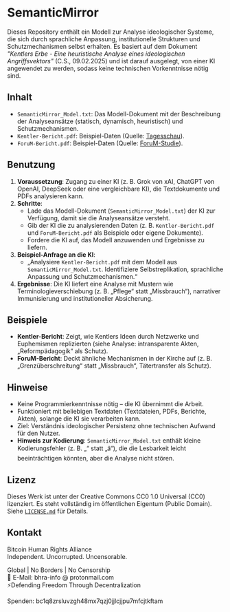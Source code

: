 # SemanticMirror

Dieses Repository enthält ein Modell zur Analyse ideologischer Systeme, die sich durch sprachliche Anpassung, institutionelle Strukturen und Schutzmechanismen selbst erhalten. Es basiert auf dem Dokument *"Kentlers Erbe - Eine heuristische Analyse eines ideologischen Angriffsvektors"* (C.S., 09.02.2025) und ist darauf ausgelegt, von einer KI angewendet zu werden, sodass keine technischen Vorkenntnisse nötig sind.

## Inhalt
- `SemanticMirror_Model.txt`: Das Modell-Dokument mit der Beschreibung der Analyseansätze (statisch, dynamisch, heuristisch) und Schutzmechanismen.
- `Kentler-Bericht.pdf`: Beispiel-Daten (Quelle: [Tagesschau](https://www.tagesschau.de/kentler-bericht-104.pdf)).
- `ForuM-Bericht.pdf`: Beispiel-Daten (Quelle: [ForuM-Studie](https://www.forum-studie.de/wp-content/uploads/2024/02/Abschlussbericht_ForuM_21-02-2024.pdf)).

## Benutzung
1. **Voraussetzung**: Zugang zu einer KI (z. B. Grok von xAI, ChatGPT von OpenAI, DeepSeek oder eine vergleichbare KI), die Textdokumente und PDFs analysieren kann.
2. **Schritte**:
   - Lade das Modell-Dokument (`SemanticMirror_Model.txt`) der KI zur Verfügung, damit sie die Analyseansätze versteht.
   - Gib der KI die zu analysierenden Daten (z. B. `Kentler-Bericht.pdf` und `ForuM-Bericht.pdf` als Beispiele oder eigene Dokumente).
   - Fordere die KI auf, das Modell anzuwenden und Ergebnisse zu liefern.
3. **Beispiel-Anfrage an die KI**:
   - „Analysiere `Kentler-Bericht.pdf` mit dem Modell aus `SemanticMirror_Model.txt`. Identifiziere Selbstreplikation, sprachliche Anpassung und Schutzmechanismen.“
4. **Ergebnisse**: Die KI liefert eine Analyse mit Mustern wie Terminologieverschiebung (z. B. „Pflege“ statt „Missbrauch“), narrativer Immunisierung und institutioneller Absicherung.

## Beispiele
- **Kentler-Bericht**: Zeigt, wie Kentlers Ideen durch Netzwerke und Euphemismen replizierten (siehe Analyse: intransparente Akten, „Reformpädagogik“ als Schutz).
- **ForuM-Bericht**: Deckt ähnliche Mechanismen in der Kirche auf (z. B. „Grenzüberschreitung“ statt „Missbrauch“, Tätertransfer als Schutz).

## Hinweise
- Keine Programmierkenntnisse nötig – die KI übernimmt die Arbeit.
- Funktioniert mit beliebigen Textdaten (Textdateien, PDFs, Berichte, Akten), solange die KI sie verarbeiten kann.
- Ziel: Verständnis ideologischer Persistenz ohne technischen Aufwand für den Nutzer.
- **Hinweis zur Kodierung**: `SemanticMirror_Model.txt` enthält kleine Kodierungsfehler (z. B. „“ statt „ä“), die die Lesbarkeit leicht beeinträchtigen könnten, aber die Analyse nicht stören.

## Lizenz
Dieses Werk ist unter der Creative Commons CC0 1.0 Universal (CC0) lizenziert. Es steht vollständig im öffentlichen Eigentum (Public Domain). Siehe [`LICENSE.md`](./LICENSE.md) für Details.

## Kontakt
Bitcoin Human Rights Alliance  
Independent. Uncorrupted. Uncensorable.  
  
  
Global | No Borders | No Censorship  
📧 E-Mail: bhra-info @ protonmail.com  
⚡Defending Freedom Through Decentralization  
  
Spenden: bc1q8zrsluvzgh48mx7qzj0jjlcjjpu7mfcjtkftam
